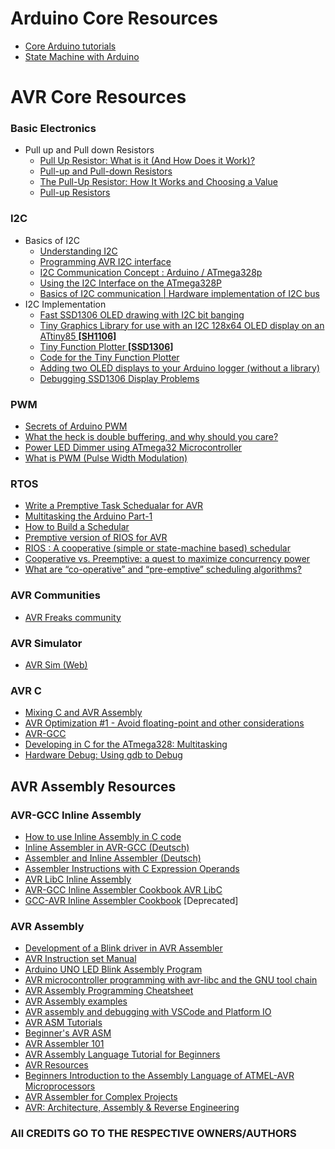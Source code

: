 # Arduino Core Resources
- <a href="https://deepbluembedded.com/arduino-getting-started-beginners-guide" target=_blank>Core Arduino tutorials</a>
- [State Machine with Arduino](https://github.com/j-bellavance/Tutorials/tree/master/State%20machines%20Tutorial)
# AVR Core Resources
### Basic Electronics
- Pull up and Pull down Resistors
  - [Pull Up Resistor: What is it (And How Does it Work)?](https://www.electrical4u.com/pull-up-resistor/)
  - [Pull-up and Pull-down Resistors](https://www.circuitbasics.com/pull-up-and-pull-down-resistors/)
  - [The Pull-Up Resistor: How It Works and Choosing a Value](https://www.build-electronic-circuits.com/pull-up-resistor/)
  - [Pull-up Resistors](https://www.electronics-tutorials.ws/logic/pull-up-resistor.html)
### I2C
- Basics of I2C
  - [Understanding I2C](https://www.youtube.com/watch?v=CAvawEcxoPU)
  - [Programming AVR I2C interface](https://embedds.com/programming-avr-i2c-interface/)
  - [I2C Communication Concept : Arduino / ATmega328p](https://www.arnabkumardas.com/arduino-tutorial/i2c-concept/)
  - [Using the I2C Interface on the ATmega328P](https://ece-classes.usc.edu/ee459/library/documents/I2C.pdf)
  - [Basics of I2C communication | Hardware implementation of I2C bus](https://www.youtube.com/watch?v=pbqk5yqbfuw)
- I2C Implementation
  - [Fast SSD1306 OLED drawing with I2C bit banging](https://bitbanksoftware.blogspot.com/2018/05/fast-ssd1306-oled-drawing-with-i2c-bit.html)
  - [Tiny Graphics Library for use with an I2C 128x64 OLED display on an ATtiny85 <b>[SH1106]</b>](http://www.technoblogy.com/show?23OS)
  - [Tiny Function Plotter <b>[SSD1306]</b>](http://www.technoblogy.com/show?2CFT)
  - [Code for the Tiny Function Plotter](http://www.technoblogy.com/list?2CWV)
  - [Adding two OLED displays to your Arduino logger (without a library)](https://thecavepearlproject.org/2020/11/15/adding-two-oled-displays-to-your-arduino-logger-with-no-library)
  - [Debugging SSD1306 Display Problems](https://iotexpert.com/debugging-ssd1306-display-problems)
### PWM
- [Secrets of Arduino PWM](https://docs.arduino.cc/tutorials/generic/secrets-of-arduino-pwm)
- [What the heck is double buffering, and why should you care?](https://doctor-pasquale.com/2025/04/29/skipped-toggles-using-atmega328p-timer-counter-1-in-ctc-mode)
- [Power LED Dimmer using ATmega32 Microcontroller](https://circuitdigest.com/microcontroller-projects/power-led-dimmer-using-atmega32-pwm)
- [What is PWM (Pulse Width Modulation)](https://circuitdigest.com/tutorial/what-is-pwm-pulse-width-modulation)
### RTOS
- [Write a Premptive Task Schedualar for AVR](https://kevincuzner.com/2015/12/31/writing-a-preemptive-task-scheduler-for-avr)
- [Multitasking the Arduino Part-1](https://learn.adafruit.com/multi-tasking-the-arduino-part-1)
- [How to Build a Schedular](https://homes.cs.washington.edu/~shwetak/classes/ee472/notes/SchedImplementation.pdf)
- [Premptive version of RIOS for AVR](https://www.cs.ucr.edu/~vahid/rios/rios_avr.htm)
- [RIOS : A cooperative (simple or state-machine based) schedular](https://www.cs.ucr.edu/~vahid/rios)
- [Cooperative vs. Preemptive: a quest to maximize concurrency power](https://medium.com/traveloka-engineering/cooperative-vs-preemptive-a-quest-to-maximize-concurrency-power-3b10c5a920fe)
- [What are “co-operative” and “pre-emptive” scheduling algorithms?](https://www.rapitasystems.com/blog/what-are-co-operative-and-pre-emptive-scheduling-algorithms)
### AVR Communities
- [AVR Freaks community](https://www.avrfreaks.net)
### AVR Simulator
- [AVR Sim (Web)](https://jonopriestley.github.io/avrsim)
### AVR C
- [Mixing C and AVR Assembly](https://www.bitbanging.space/posts/mixing-c-and-assembly-for-avr-microcontrollers)
- [AVR Optimization #1 - Avoid floating-point and other considerations](https://www.bitbanging.space/posts/avr-code-optimization)
- [AVR-GCC](https://gcc.gnu.org/wiki/avr-gcc)
- [Developing in C for the ATmega328: Multitasking](https://wellys.com/posts/avr_c_step6/)
- [Hardware Debug: Using gdb to Debug](https://wellys.com/posts/avr_c_gdb/#)
## AVR Assembly Resources
### AVR-GCC Inline Assembly
- [How to use Inline Assembly in C code](https://gcc.gnu.org/onlinedocs/gcc/Basic-Asm.html)
- [Inline Assembler in AVR-GCC (Deutsch)](https://rn-wissen.de/wiki/index.php/Inline-Assembler_in_avr-gcc)
- [Assembler and Inline Assembler (Deutsch)](https://www.mikrocontroller.net/articles/AVR-GCC-Tutorial/Assembler_und_Inline-Assembler)
- [Assembler Instructions with C Expression Operands](https://gcc.gnu.org/onlinedocs/gcc/Extended-Asm.html)
- [AVR LibC Inline Assembly](https://www.nongnu.org/avr-libc/user-manual/inline_asm.html)
- [AVR-GCC Inline Assembler Cookbook AVR LibC](https://avrdudes.github.io/avr-libc/avr-libc-user-manual-2.2.0/inline_asm.html)
- [GCC-AVR Inline Assembler Cookbook](https://web.stanford.edu/class/ee281/projects/aut2002/yingzong-mouse/media/GCCAVRInlAsmCB.pdf) [Deprecated]
### AVR Assembly
- [Development of a Blink driver in AVR Assembler](https://github.com/mytechnotalent/Reverse-Engineering?tab=readme-ov-file#hacking-bits-course-chapter-7-blink-driver-in-c)
- [AVR Instruction set Manual](https://ww1.microchip.com/downloads/aemDocuments/documents/MCU08/ProductDocuments/ReferenceManuals/AVR-InstructionSet-Manual-DS40002198.pdf)
- [Arduino UNO LED Blink Assembly Program](https://atmega32-avr.com/explore-avr-assembly-language)
- [AVR microcontroller programming with avr-libc and the GNU tool chain](https://github.com/matthew-macgregor/avr-assembly-examples)
- [AVR Assembly Programming Cheatsheet](https://gist.github.com/jfamousket/6bb36547fbfc2669c87ff7f1cbe47a44)
- [AVR Assembly examples](https://github.com/matthew-macgregor/avr-assembly-examples)
- [AVR assembly and debugging with VSCode and Platform IO](https://www.youtube.com/watch?v=BM-w1pcekxA)
- [AVR ASM Tutorials](http://rjhcoding.com/avr-asm-tutorials.php)
- [Beginner's AVR ASM](https://kitsandparts.com/tutorials/assemblers/BeginnersAVRasm.pdf)
- [AVR Assembler 101](https://www.codeproject.com/Articles/712610/AVR-Assembler)
- [AVR Assembly Language Tutorial for Beginners](https://studylib.net/doc/27106186/avr-assembly-beginner-en)
- [AVR Resources](https://avr-tutorials.com/general/avr-resources)
- [Beginners Introduction to the Assembly Language of ATMEL-AVR Microprocessors](https://moodle.unach.edu.ec/pluginfile.php/4480410/mod_resource/content/2/AVR-Assembler-Tutorial.pdf)
- [AVR Assembler for Complex Projects](https://kitsandparts.com/tutorials/assemblers/AdvancedAVRASM2.pdf)
- [AVR: Architecture, Assembly & Reverse Engineering](https://hackaday.io/course/176685-avr-architecture-assembly-reverse-engineering)


### <b>All CREDITS GO TO THE RESPECTIVE OWNERS/AUTHORS</b>
